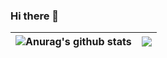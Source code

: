 ### Hi there 👋

| <img align="center" src="https://github-readme-stats.vercel.app/api?username=Gosha0740&show_icons=true&include_all_commits=true&theme=buefy&hide_border=true" alt="Anurag's github stats" /></a> | <a href="https://github.com/anuraghazra/github-readme-stats"><img align="center" src="https://github-readme-stats.vercel.app/api/top-langs/?username=gosha0740&layout=compact&theme=buefy&hide_border=true" /> |
| ------------- | ------------- |

